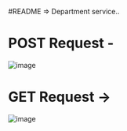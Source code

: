 #README =>
Department service..
# POST Request -
![image](https://github.com/user-attachments/assets/97310518-99be-49be-a35c-ae8e679c98f4)

# GET Request ->
![image](https://github.com/user-attachments/assets/6551b0f4-ddbb-4557-83e3-c1a8d27da1e7)

